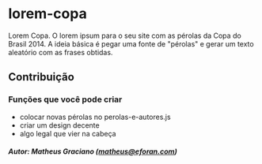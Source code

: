 lorem-copa
==========

Lorem Copa. O lorem ipsum para o seu site com as pérolas da Copa do Brasil 2014.
A ideia básica é pegar uma fonte de "pérolas" e gerar um texto aleatório com as frases obtidas.

## Contribuição

### Funções que você pode criar
* colocar novas pérolas no perolas-e-autores.js
* criar um design decente
* algo legal que vier na cabeça

##### Autor: Matheus Graciano (matheus@eforan.com)
